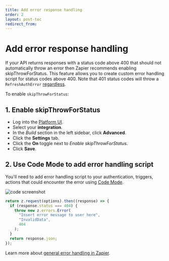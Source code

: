 ```yaml
---
title: Add error response handling
order: 2
layout: post-toc
redirect_from: 
---
```


# Add error response handling

If your API returns responses with a status code above 400 that should not automatically throw an error then Zapier recommends enabling skipThrowForStatus. This feature allows you to create custom error handling script for status codes above 400. Note that 401 status codes will throw a `RefreshAuthError` [regardless](https://github.com/zapier/zapier-platform/blob/main/packages/cli/README.md#user-content-error-response-handling).

To enable `skipThrowForStatus`:


## 1. Enable skipThrowForStatus

- Log into the [Platform UI](https://zapier.com/app/developer).
- Select your **integration**. 
- In the _Build_ section in the left sidebar, click **Advanced**. 
- Click the **Settings** tab.
- Click the **On** toggle next to *Enable skipThrowForStatus*.
- Click **Save**.

## 2. Use Code Mode to add error handling script

You'll need to add error handling script to your authentication, triggers, actions that could encounter the error using [Code Mode](https://platform.zapier.com/build/code-mode). 

![code screenshot](https://cdn.zappy.app/9553266cb5a5ab7804d3f9ac1a9eed60.png)

```js
return z.request(options).then((response) => {
  if (response.status === 404) {
    throw new z.errors.Error(
      "Insert error message to user here",
      "InvalidData",
      404
    );
  }
  return response.json;
});
```

Learn more about [general error handling in Zapier](https://github.com/zapier/zapier-platform/blob/main/packages/cli/README.md#general-errors). 


